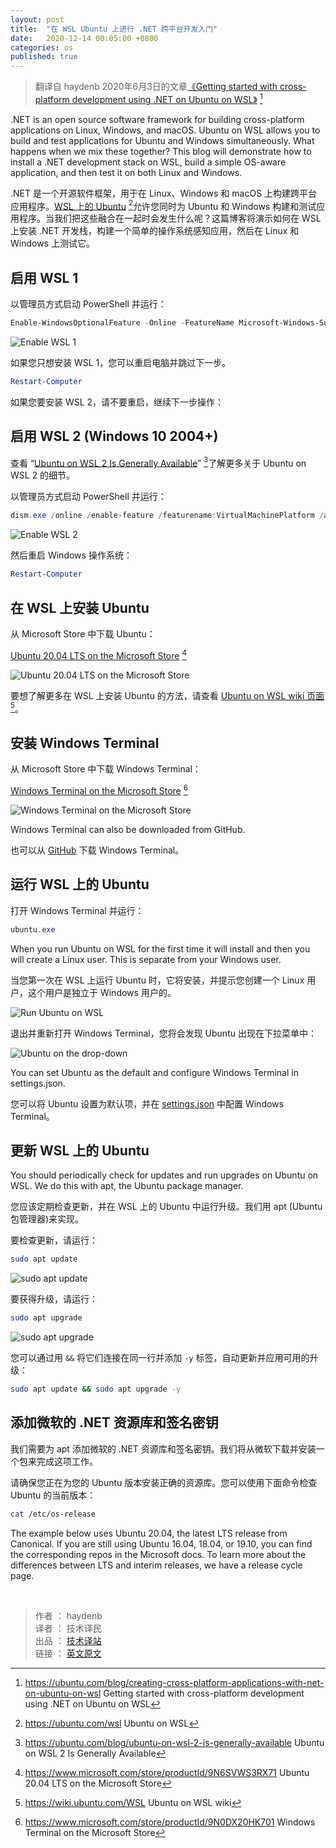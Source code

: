 ```yaml
---
layout: post
title:  "在 WSL Ubuntu 上进行 .NET 跨平台开发入门"
date:   2020-12-14 00:05:00 +0800
categories: os
published: true
---
```


> 翻译自 haydenb 2020年6月3日的文章[《Getting started with cross-platform development using .NET on Ubuntu on WSL》](https://ubuntu.com/blog/creating-cross-platform-applications-with-net-on-ubuntu-on-wsl) [^1]

[^1]: <https://ubuntu.com/blog/creating-cross-platform-applications-with-net-on-ubuntu-on-wsl> Getting started with cross-platform development using .NET on Ubuntu on WSL

.NET is an open source software framework for building cross-platform applications on Linux, Windows, and macOS. Ubuntu on WSL allows you to build and test applications for Ubuntu and Windows simultaneously. What happens when we mix these together? This blog will demonstrate how to install a .NET development stack on WSL, build a simple OS-aware application, and then test it on both Linux and Windows.

.NET 是一个开源软件框架，用于在 Linux、Windows 和 macOS 上构建跨平台应用程序。[WSL 上的 Ubuntu](https://ubuntu.com/wsl) [^wsl]允许您同时为 Ubuntu 和 Windows 构建和测试应用程序。当我们把这些融合在一起时会发生什么呢？这篇博客将演示如何在 WSL 上安装 .NET 开发栈，构建一个简单的操作系统感知应用，然后在 Linux 和 Windows 上测试它。

[^wsl]: <https://ubuntu.com/wsl> Ubuntu on WSL

## 启用 WSL 1

以管理员方式启动 PowerShell 并运行：

```powershell
Enable-WindowsOptionalFeature -Online -FeatureName Microsoft-Windows-Subsystem-Linux
```

![Enable WSL 1](/assets/images/202012/wsl-ubuntu-net-1.png)

如果您只想安装 WSL 1，您可以重启电脑并跳过下一步。

```powershell
Restart-Computer
```

如果您要安装 WSL 2，请不要重启，继续下一步操作：

## 启用 WSL 2 (Windows 10 2004+)

查看 “[Ubuntu on WSL 2 Is Generally Available](https://ubuntu.com/blog/ubuntu-on-wsl-2-is-generally-available)” [^wsl2]了解更多关于 Ubuntu on WSL 2 的细节。

[^wsl2]: <https://ubuntu.com/blog/ubuntu-on-wsl-2-is-generally-available> Ubuntu on WSL 2 Is Generally Available

以管理员方式启动 PowerShell 并运行：

```powershell
dism.exe /online /enable-feature /featurename:VirtualMachinePlatform /all /norestart
```

![Enable WSL 2](/assets/images/202012/wsl-ubuntu-net-2.png)

然后重启 Windows 操作系统：

```powershell
Restart-Computer
```

## 在 WSL 上安装 Ubuntu

从 Microsoft Store 中下载 Ubuntu：

[Ubuntu 20.04 LTS on the Microsoft Store](https://www.microsoft.com/store/productId/9N6SVWS3RX71) [^Ubuntu20]

[^Ubuntu20]: <https://www.microsoft.com/store/productId/9N6SVWS3RX71> Ubuntu 20.04 LTS on the Microsoft Store

![Ubuntu 20.04 LTS on the Microsoft Store](/assets/images/202012/wsl-ubuntu-net-3.png)

要想了解更多在 WSL 上安装 Ubuntu 的方法，请查看 [Ubuntu on WSL wiki 页面](https://wiki.ubuntu.com/WSL) [^wsl-wiki]。

[^wsl-wiki]: <https://wiki.ubuntu.com/WSL> Ubuntu on WSL wiki

## 安装 Windows Terminal

从 Microsoft Store 中下载 Windows Terminal：

[Windows Terminal on the Microsoft Store](https://www.microsoft.com/store/productId/9N0DX20HK701) [^Terminal]

[^Terminal]: <https://www.microsoft.com/store/productId/9N0DX20HK701> Windows Terminal on the Microsoft Store

![Windows Terminal on the Microsoft Store](/assets/images/202012/wsl-ubuntu-net-4.png)

Windows Terminal can also be downloaded from GitHub.

也可以从 [GitHub](https://github.com/microsoft/terminal/releases) 下载 Windows Terminal。

## 运行 WSL 上的 Ubuntu

打开 Windows Terminal 并运行：

```csharp
ubuntu.exe
```

 When you run Ubuntu on WSL for the first time it will install and then you will create a Linux user. This is separate from your Windows user.

当您第一次在 WSL 上运行 Ubuntu 时，它将安装，并提示您创建一个 Linux 用户，这个用户是独立于 Windows 用户的。

![Run Ubuntu on WSL](/assets/images/202012/wsl-ubuntu-net-5.png)

退出并重新打开 Windows Terminal，您将会发现 Ubuntu 出现在下拉菜单中：

![Ubuntu on the drop-down](/assets/images/202012/wsl-ubuntu-net-6.png)

You can set Ubuntu as the default and configure Windows Terminal in settings.json.

您可以将 Ubuntu 设置为默认项，并在 [settings.json](https://docs.microsoft.com/en-us/windows/terminal/get-started#configuration) 中配置 Windows Terminal。

## 更新 WSL 上的 Ubuntu

You should periodically check for updates and run upgrades on Ubuntu on WSL. We do this with apt, the Ubuntu package manager.

您应该定期检查更新，并在 WSL 上的 Ubuntu 中运行升级。我们用 apt (Ubuntu 包管理器)来实现。

要检查更新，请运行：

```bash
sudo apt update
```

![sudo apt update](/assets/images/202012/wsl-ubuntu-net-7.png)

要获得升级，请运行：

```bash
sudo apt upgrade
```

![sudo apt upgrade](/assets/images/202012/wsl-ubuntu-net-8.png)

您可以通过用 `&&` 将它们连接在同一行并添加 `-y` 标签，自动更新并应用可用的升级：

```bash
sudo apt update && sudo apt upgrade -y
```

## 添加微软的 .NET 资源库和签名密钥

我们需要为 apt 添加微软的 .NET 资源库和签名密钥。我们将从微软下载并安装一个包来完成这项工作。

<!-- Make sure you are installing the correct repo for your version of Ubuntu. You can check your current version of Ubuntu with: -->

请确保您正在为您的 Ubuntu 版本安装正确的资源库。您可以使用下面命令检查 Ubuntu 的当前版本：

```bash
cat /etc/os-release
```

The example below uses Ubuntu 20.04, the latest LTS release from Canonical. If you are still using Ubuntu 16.04, 18.04, or 19.10, you can find the corresponding repos in the Microsoft docs. To learn more about the differences between LTS and interim releases, we have a release cycle page.

<br/>

> 作者 ： haydenb  
> 译者 ： 技术译民  
> 出品 ： [技术译站](https://ittranslator.cn/)  
> 链接 ： [英文原文](https://ubuntu.com/blog/creating-cross-platform-applications-with-net-on-ubuntu-on-wsl)

